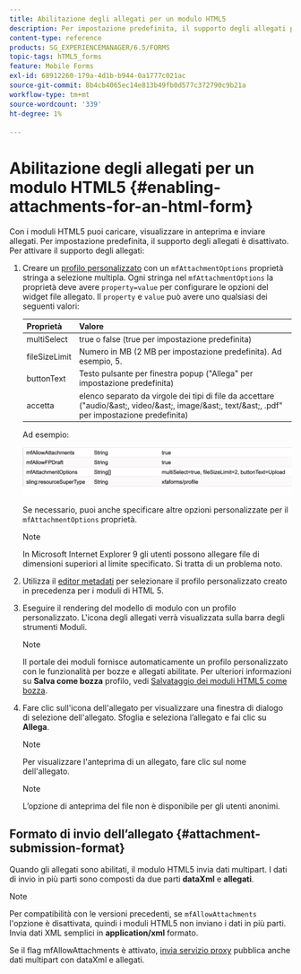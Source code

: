 ```yaml
---
title: Abilitazione degli allegati per un modulo HTML5
description: Per impostazione predefinita, il supporto degli allegati per i moduli HTML5 è disattivato.
content-type: reference
products: SG_EXPERIENCEMANAGER/6.5/FORMS
topic-tags: hTML5_forms
feature: Mobile Forms
exl-id: 68912260-179a-4d1b-b944-0a1777c021ac
source-git-commit: 8b4cb4065ec14e813b49fb0d577c372790c9b21a
workflow-type: tm+mt
source-wordcount: '339'
ht-degree: 1%

---
```


# Abilitazione degli allegati per un modulo HTML5 {#enabling-attachments-for-an-html-form}

Con i moduli HTML5 puoi caricare, visualizzare in anteprima e inviare allegati. Per impostazione predefinita, il supporto degli allegati è disattivato. Per attivare il supporto degli allegati:

1. Creare un [profilo personalizzato](/help/forms/using/custom-profile.md) con un `mfAttachmentOptions` proprietà stringa a selezione multipla. Ogni stringa nel `mfAttachmentOptions` la proprietà deve avere `property=value` per configurare le opzioni del widget file allegato. Il `property` e `value` può avere uno qualsiasi dei seguenti valori:

   | Proprietà | Valore |
   |--- |---|
   | multiSelect | true o false (true per impostazione predefinita) |
   | fileSizeLimit | Numero in MB (2 MB per impostazione predefinita). Ad esempio, 5. |
   | buttonText | Testo pulsante per finestra popup (&quot;Allega&quot; per impostazione predefinita) |
   | accetta | elenco separato da virgole dei tipi di file da accettare (&quot;audio/&amp;ast;, video/&amp;ast;, image/&amp;ast;, text/&amp;ast;, .pdf&quot; per impostazione predefinita) |

   Ad esempio:

   ![configurare le opzioni](assets/mfAttachmentOptions.png)

   Se necessario, puoi anche specificare altre opzioni personalizzate per il `mfAttachmentOptions` proprietà.

   >[!NOTE]
   >
   >In Microsoft Internet Explorer 9 gli utenti possono allegare file di dimensioni superiori al limite specificato. Si tratta di un problema noto.

1. Utilizza il [editor metadati](/help/forms/using/manage-form-metadata.md) per selezionare il profilo personalizzato creato in precedenza per i moduli di HTML 5.
1. Eseguire il rendering del modello di modulo con un profilo personalizzato. L&#39;icona degli allegati verrà visualizzata sulla barra degli strumenti Moduli.

   >[!NOTE]
   >
   >Il portale dei moduli fornisce automaticamente un profilo personalizzato con le funzionalità per bozze e allegati abilitate. Per ulteriori informazioni su **Salva come bozza** profilo, vedi [Salvataggio dei moduli HTML5 come bozza](/help/forms/using/saving-html5-form-draft.md).

1. Fare clic sull&#39;icona dell&#39;allegato per visualizzare una finestra di dialogo di selezione dell&#39;allegato. Sfoglia e seleziona l’allegato e fai clic su **Allega**.

   >[!NOTE]
   >
   >Per visualizzare l&#39;anteprima di un allegato, fare clic sul nome dell&#39;allegato.

   >[!NOTE]
   >
   >L’opzione di anteprima del file non è disponibile per gli utenti anonimi.

## Formato di invio dell’allegato {#attachment-submission-format}

Quando gli allegati sono abilitati, il modulo HTML5 invia dati multipart. I dati di invio in più parti sono composti da due parti **dataXml** e **allegati**.

>[!NOTE]
>
>Per compatibilità con le versioni precedenti, se `mfAllowAttachments` l&#39;opzione è disattivata, quindi i moduli HTML5 non inviano i dati in più parti. Invia dati XML semplici in **application/xml** formato.

Se il flag mfAllowAttachments è attivato, [invia servizio proxy](/help/forms/using/service-proxy.md) pubblica anche dati multipart con dataXml e allegati.
